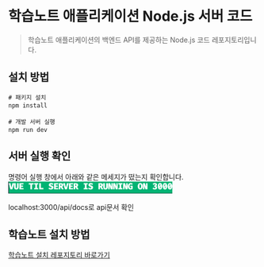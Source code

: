 # 학습노트 애플리케이션 Node.js 서버 코드

> 학습노트 애플리케이션의 백엔드 API를 제공하는 Node.js 코드 레포지토리입니다.

## 설치 방법

```
# 패키지 설치
npm install

# 개발 서버 실행
npm run dev
```

## 서버 실행 확인

명령어 실행 창에서 아래와 같은 메세지가 떴는지 확인합니다.   
<img src="./images/success-log.png" style="max-width:100%;">

localhost:3000/api/docs로 api문서 확인

## 학습노트 설치 방법

[학습노트 설치 레포지토리 바로가기](https://github.com/elisabethyoon/React-NoteApp)
